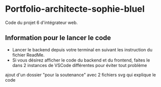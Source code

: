 # Portfolio-architecte-sophie-bluel

Code du projet 6 d'intégrateur web.

## Information pour le lancer le code

 - Lancer le backend depuis votre terminal en suivant les instruction du fichier ReadMe.
 - Si vous désirez afficher le code du backend et du frontend, faites le dans 2 instances de VSCode différentes pour éviter tout problème


ajout d'un dossier "pour la soutenance" avec 2 fichiers svg qui explique le code
